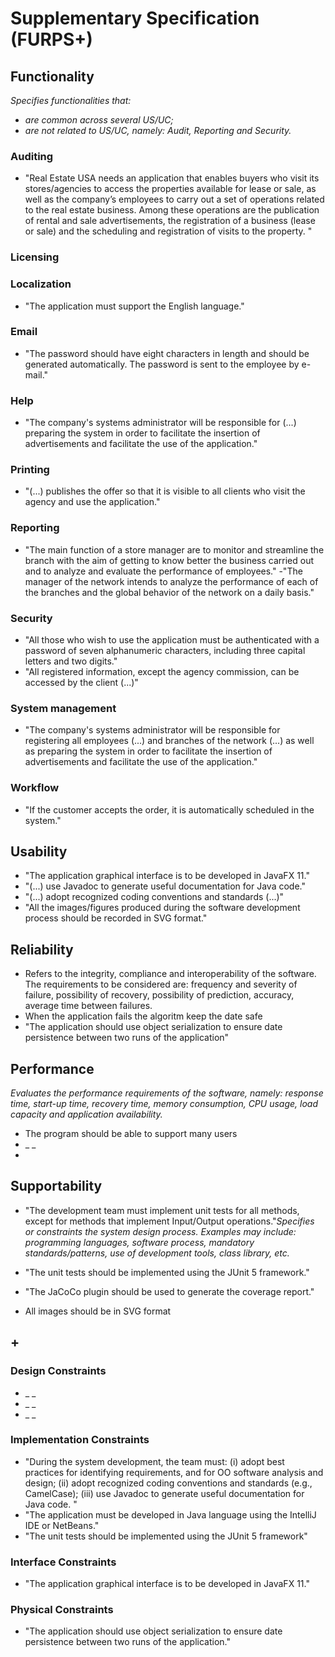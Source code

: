 # Supplementary Specification (FURPS+)

## Functionality

_Specifies functionalities that:_

- _are common across several US/UC;_
- _are not related to US/UC, namely: Audit, Reporting and Security._

### Auditing
- "Real Estate USA needs an application that enables buyers who visit its stores/agencies to access the
properties available for lease or sale, as well as the company’s employees to carry out a set of
operations related to the real estate business. Among these operations are the publication of rental
and sale advertisements, the registration of a business (lease or sale) and the scheduling and
registration of visits to the property.
"
### Licensing

### Localization
- "The application must support the English language."
### Email
- "The password should have eight characters in length and should be generated automatically. The password is sent to the employee by e-mail."
### Help 
- "The company's systems administrator will be responsible for (...) preparing the system in order to facilitate the insertion of advertisements and facilitate the use of the application."
### Printing 
- "(...) publishes the offer so that it is visible to all clients who visit the agency and use the application."
### Reporting
- "The main function of a store manager are to monitor and streamline the branch with the aim of getting to know better the business carried out and to analyze and evaluate the performance of employees."
-"The manager of the network intends to analyze the performance of each of the branches and the global behavior of the network on a daily basis."
### Security
- "All those who wish to use the application must be authenticated with a password of seven alphanumeric characters, including three capital letters and two digits."
- "All registered information, except the agency commission, can be accessed by the client (...)"
### System management
- "The company's systems administrator will be responsible for registering all employees (...) and branches of the network (...) as well as preparing the system in order to facilitate the insertion of advertisements and facilitate the use of the application."
### Workflow
- "If the customer accepts the order, it is automatically scheduled in the system."


## Usability 

- "The
   application graphical interface is to be developed in JavaFX 11."
- "(...) use Javadoc to generate useful documentation for Java code."
- "(...) adopt recognized coding conventions
  and standards (...)"
- "All the images/figures produced during the software development process should be recorded in
  SVG format."

## Reliability
- Refers to the integrity, compliance and interoperability of the software. The requirements to be considered are: frequency and severity of failure, possibility of recovery, possibility of prediction, accuracy, average time between failures.
- When the application fails the algoritm keep the date safe
- "The application should use object serialization to ensure date persistence between two runs of the application"

## Performance
_Evaluates the performance requirements of the software, namely: response time, start-up time, recovery time, memory consumption, CPU usage, load capacity and application availability._
- The program should be able to support many users
- _ _
-

## Supportability

- "The development team must implement unit tests for all methods, except for methods that
  implement Input/Output operations."_Specifies or constraints the system design process. Examples may include: programming languages, software process, mandatory standards/patterns, use of development tools, class library, etc._

- "The unit tests should be implemented using the JUnit 5 framework."
- "The JaCoCo plugin should be used to generate the coverage report."
- All images should be in SVG format



## +

### Design Constraints

- _ _
- _ _
- _ _


### Implementation Constraints


- "During the system development, the team must: (i) adopt best practices for identifying
  requirements, and for OO software analysis and design; (ii) adopt recognized coding conventions
  and standards (e.g., CamelCase); (iii) use Javadoc to generate useful documentation for Java code. "
- "The application must be developed in Java language using the IntelliJ IDE or NetBeans."
- "The unit tests should be implemented using the JUnit 5
  framework"



### Interface Constraints
- "The application graphical interface is to be developed in JavaFX 11."

### Physical Constraints

- "The application should use object serialization to ensure date persistence between two runs of the
application."